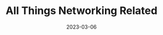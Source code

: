 ---
title: "All Things Networking Related"
linkTitle: "Networking"
date: 2023-03-06
weight: 1900
description: >
  Repository of networking related articles.
---